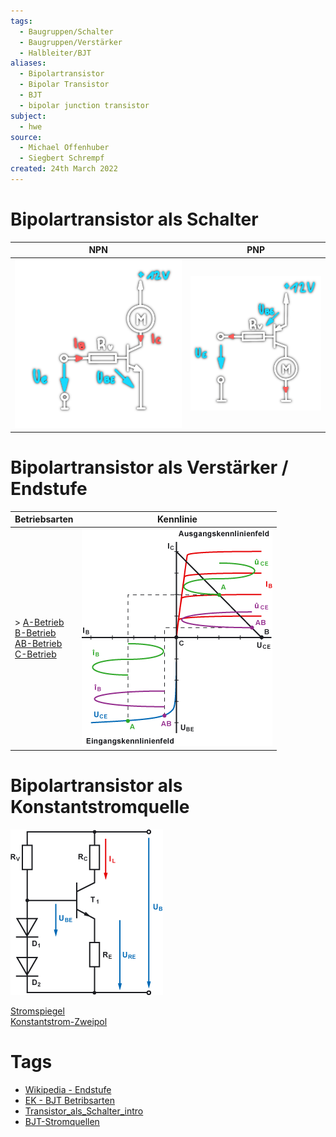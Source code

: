 ```yaml
---
tags:
  - Baugruppen/Schalter
  - Baugruppen/Verstärker
  - Halbleiter/BJT
aliases:
  - Bipolartransistor
  - Bipolar Transistor
  - BJT
  - bipolar junction transistor
subject:
  - hwe
source:
  - Michael Offenhuber
  - Siegbert Schrempf
created: 24th March 2022
---
```


# Bipolartransistor als Schalter

| NPN                                | PNP                                |
| ---------------------------------- | ---------------------------------- |
| ![330](../assets/npn-schalter.png) | ![300](../assets/pnp-schalter.png) | 

#
# Bipolartransistor als Verstärker / Endstufe

| Betriebsarten                                                                                                                       | Kennlinie                                          |
| ----------------------------------------------------------------------------------------------------------------------------------- | -------------------------------------------------- |
| > [A-Betrieb](A-Betrieb.md)<br> [B-Betrieb](B-Betrieb.md)<br> [AB-Betrieb](AB-Betrieb.md)<br> [C-Betrieb](C-Betrieb.md) | ![](assets/Pasted%20image%2020230922135134.png) |

# Bipolartransistor als Konstantstromquelle

![](assets/Pasted%20image%2020230922160719.png)


[Stromspiegel](../Stromversorgungseinheiten/Stromspiegel.md)  
[Konstantstrom-Zweipol](Konstantstrom-Zweipol.md)

# Tags

- [Wikipedia - Endstufe](https://de.wikipedia.org/wiki/Endstufe)
- [EK - BJT Betribsarten](https://www.elektronik-kompendium.de/sites/slt/0303311.htm)
- [Transistor_als_Schalter_intro](../assets/pdf/Transistor_als_Schalter_intro.pdf)
- [BJT-Stromquellen](../Stromversorgungseinheiten/BJT-Stromquellen.md)